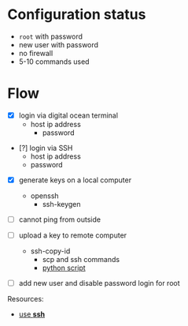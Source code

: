 
Configuration status
====================

- `root` with password
- new user with password
- no firewall
- 5-10 commands used


Flow
====

- [x] login via digital ocean terminal
     - host ip address
	   - password

- [?] login via SSH
     - host ip address
     - password

- [x] generate keys on a local computer
     - openssh
	   - ssh-keygen

- [ ] cannot ping from outside

- [ ] upload a key to remote computer
     - ssh-copy-id
	   - scp and ssh commands
	   - [python script](https://gist.github.com/ceilfors/fb6908dc8ac96e8fc983)

- [ ] add new user and disable password login for root

Resources:

- [use **ssh**](https://semaphoreci.com/community/tutorials/getting-started-with-ssh)
